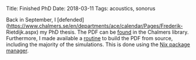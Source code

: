 Title: Finished PhD
Date: 2018-03-11
Tags: acoustics, sonorus

Back in September, I
[defended](https://www.chalmers.se/en/departments/ace/calendar/Pages/Frederik-
Rietdijk.aspx) my PhD thesis. The PDF can be
[found](http://publications.lib.chalmers.se/records/fulltext/251306/251306.pdf)
in the Chalmers library. Furthermore, I made available a
[routine](https://github.com/FRidh/phd_thesis) to build the PDF from source,
including the majority of the simulations. This is done using the [Nix package manager](https://nixos.org/nix/).